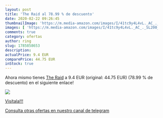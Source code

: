 ```yaml
---
layout: post
title: 'The Raid al 78.99 % de descuento'
date: 2020-02-22 09:26:45
thumbnailImage: 'https://m.media-amazon.com/images/I/41tc9y4L4vL._AC_._SL200_.jpg'
images: [ 'https://m.media-amazon.com/images/I/41tc9y4L4vL._AC_._SL200_.jpg' ]
comments: true
category: ofertas
author: ring
slug: 1785858653
description:
actualPrice: 9.4 EUR
comparePrice: 44.75 EUR
inStock: true
---
```


Ahora mismo tienes [The Raid](https://www.amazon.es/dp/1785858653/?tag=redken-21) a 9.4 EUR (original: 44.75 EUR) (78.99 %  de descuento) en el siguiente enlace!

[![](https://m.media-amazon.com/images/I/41tc9y4L4vL._AC_._SL200_.jpg)](https://www.amazon.es/dp/1785858653/?tag=redken-21)

[Visítala!!!](https://www.amazon.es/dp/1785858653/?tag=redken-21)

[Consulta otras ofertas en nuestro canal de telegram](https://t.me/s/ofertas25)
